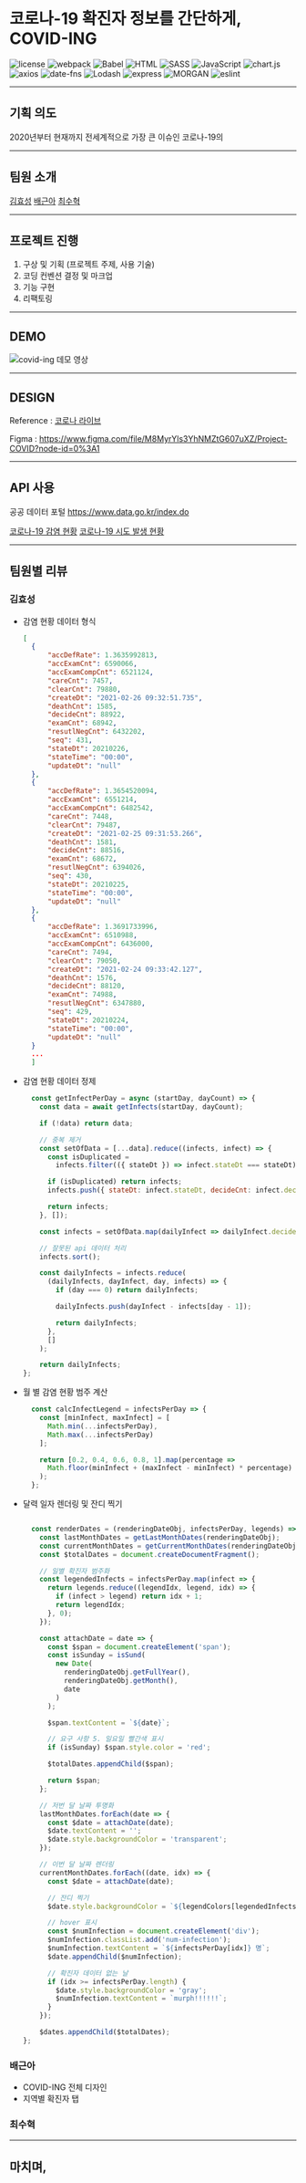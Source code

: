 # 코로나-19 확진자 정보를 간단하게, COVID-ING

![license](https://img.shields.io/badge/license-MIT-brightgreen) 
![webpack](https://img.shields.io/badge/webpack-5.23.0-lightblue) ![Babel](https://img.shields.io/badge/Babel-7.12.17-yellow)
![HTML](https://img.shields.io/badge/HTML-5-green) ![SASS](https://img.shields.io/badge/SASS-1.32.7-red) ![JavaScript](https://img.shields.io/badge/JavaScript-14.15.0-blueviolet) ![chart.js](https://img.shields.io/badge/chart.js-2.9.4-blueviolet) ![axios](https://img.shields.io/badge/axios-0.21.1-purple) ![date-fns](https://img.shields.io/badge/date--fns-2.17.0-crimson) ![Lodash](https://img.shields.io/badge/Lodash-4.17.21-blue) 
![express](https://img.shields.io/badge/express-4.17.1-yellowgreen) ![MORGAN](https://img.shields.io/badge/MORGAN-1.10.0-darkblue) 
![eslint](https://img.shields.io/badge/eslint-7.18.0-pink)

---
## 기획 의도

2020년부터 현재까지 전세계적으로 가장 큰 이슈인 코로나-19의 

---

## 팀원 소개

[김효성](https://github.com/hyorard-b)
[배근아](https://github.com/green9930)
[최수혁](https://github.com/choisuhyeok1255)

---

## 프로젝트 진행

1. 구상 및 기획 (프로젝트 주제, 사용 기술)
2. 코딩 컨벤션 결정 및 마크업
3. 기능 구현
4. 리팩토링

---

## DEMO

![covid-ing 데모 영상](./assets/demo.gif)

---

## DESIGN
Reference : [코로나 라이브](https://corona-live.com/)

Figma : https://www.figma.com/file/M8MyrYls3YhNMZtG607uXZ/Project-COVID?node-id=0%3A1

---

## API 사용
공공 데이터 포털 https://www.data.go.kr/index.do

[코로나-19 감염 현황](https://www.data.go.kr/data/15043376/openapi.do)
[코로나-19 시도 발생 현황](https://www.data.go.kr/data/15043378/openapi.do)

---

## 팀원별 리뷰

### 김효성

- 감염 현황 데이터 형식

  ```json
  [
    {
        "accDefRate": 1.3635992813,
        "accExamCnt": 6590066,
        "accExamCompCnt": 6521124,
        "careCnt": 7457,
        "clearCnt": 79880,
        "createDt": "2021-02-26 09:32:51.735",
        "deathCnt": 1585,
        "decideCnt": 88922,
        "examCnt": 68942,
        "resutlNegCnt": 6432202,
        "seq": 431,
        "stateDt": 20210226,
        "stateTime": "00:00",
        "updateDt": "null"
    },
    {
        "accDefRate": 1.3654520094,
        "accExamCnt": 6551214,
        "accExamCompCnt": 6482542,
        "careCnt": 7448,
        "clearCnt": 79487,
        "createDt": "2021-02-25 09:31:53.266",
        "deathCnt": 1581,
        "decideCnt": 88516,
        "examCnt": 68672,
        "resutlNegCnt": 6394026,
        "seq": 430,
        "stateDt": 20210225,
        "stateTime": "00:00",
        "updateDt": "null"
    },
    {
        "accDefRate": 1.3691733996,
        "accExamCnt": 6510988,
        "accExamCompCnt": 6436000,
        "careCnt": 7494,
        "clearCnt": 79050,
        "createDt": "2021-02-24 09:33:42.127",
        "deathCnt": 1576,
        "decideCnt": 88120,
        "examCnt": 74988,
        "resutlNegCnt": 6347880,
        "seq": 429,
        "stateDt": 20210224,
        "stateTime": "00:00",
        "updateDt": "null"
    }
    ...
    ]

  ```

- 감염 현황 데이터 정제
  ```javascript
    const getInfectPerDay = async (startDay, dayCount) => {
      const data = await getInfects(startDay, dayCount);

      if (!data) return data;

      // 중복 제거
      const setOfData = [...data].reduce((infects, infect) => {
        const isDuplicated =
          infects.filter(({ stateDt }) => infect.stateDt === stateDt).length > 0;

        if (isDuplicated) return infects;
        infects.push({ stateDt: infect.stateDt, decideCnt: infect.decideCnt });

        return infects;
      }, []);

      const infects = setOfData.map(dailyInfect => dailyInfect.decideCnt).reverse();

      // 잘못된 api 데이터 처리
      infects.sort();

      const dailyInfects = infects.reduce(
        (dailyInfects, dayInfect, day, infects) => {
          if (day === 0) return dailyInfects;

          dailyInfects.push(dayInfect - infects[day - 1]);

          return dailyInfects;
        },
        []
      );

      return dailyInfects;
  };

  ```

- 월 별 감염 현황 범주 계산

  ```javascript
    const calcInfectLegend = infectsPerDay => {
      const [minInfect, maxInfect] = [
        Math.min(...infectsPerDay),
        Math.max(...infectsPerDay)
      ];

      return [0.2, 0.4, 0.6, 0.8, 1].map(percentage =>
        Math.floor(minInfect + (maxInfect - minInfect) * percentage)
      );
    };

  ```

- 달력 일자 렌더링 및 잔디 찍기

  ```javascript

    const renderDates = (renderingDateObj, infectsPerDay, legends) => {
      const lastMonthDates = getLastMonthDates(renderingDateObj);
      const currentMonthDates = getCurrentMonthDates(renderingDateObj);
      const $totalDates = document.createDocumentFragment();

      // 일별 확진자 범주화
      const legendedInfects = infectsPerDay.map(infect => {
        return legends.reduce((legendIdx, legend, idx) => {
          if (infect > legend) return idx + 1;
          return legendIdx;
        }, 0);
      });

      const attachDate = date => {
        const $span = document.createElement('span');
        const isSunday = isSund(
          new Date(
            renderingDateObj.getFullYear(),
            renderingDateObj.getMonth(),
            date
          )
        );

        $span.textContent = `${date}`;

        // 요구 사항 5. 일요일 빨간색 표시
        if (isSunday) $span.style.color = 'red';

        $totalDates.appendChild($span);

        return $span;
      };

      // 저번 달 날짜 투명화
      lastMonthDates.forEach(date => {
        const $date = attachDate(date);
        $date.textContent = '';
        $date.style.backgroundColor = 'transparent';
      });

      // 이번 달 날짜 렌더링
      currentMonthDates.forEach((date, idx) => {
        const $date = attachDate(date);

        // 잔디 찍기
        $date.style.backgroundColor = `${legendColors[legendedInfects[idx]]}`;

        // hover 표시
        const $numInfection = document.createElement('div');
        $numInfection.classList.add('num-infection');
        $numInfection.textContent = `${infectsPerDay[idx]} 명`;
        $date.appendChild($numInfection);

        // 확진자 데이터 없는 날
        if (idx >= infectsPerDay.length) {
          $date.style.backgroundColor = 'gray';
          $numInfection.textContent = `murph!!!!!!`;
        }
      });

      $dates.appendChild($totalDates);
  };

  ```

### 배근아
- COVID-ING 전체 디자인 
- 지역별 확진자 탭



### 최수혁

--- 

## 마치며,